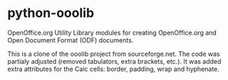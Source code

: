 # python-ooolib
OpenOffice.org Utility Library modules for creating OpenOffice.org  and Open Document Format (ODF) documents.

This is a clone of the ooolib project from sourceforge.net. The code was partialy adjusted (removed tabulators, extra brackets, etc.). It was added extra attributes for the Calc cells: border, padding, wrap and hyphenate.

